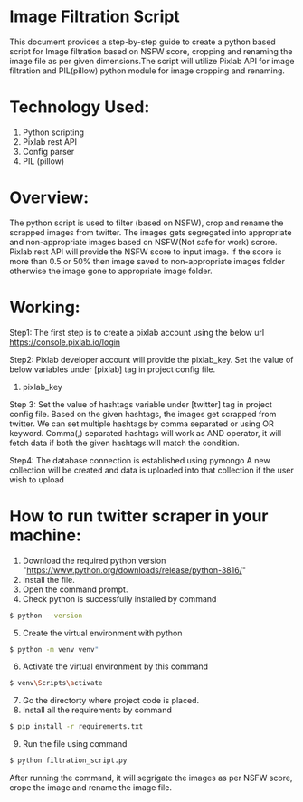 # Image Filtration Script

This document provides a step-by-step guide to create a python based script for Image filtration based on NSFW score, cropping and renaming the image file as per given dimensions.The script will utilize Pixlab API for image filtration and PIL(pillow) python module for image cropping and renaming.

# Technology Used:
1.	Python scripting
2.	Pixlab rest API
3.  Config parser
4.  PIL (pillow)


# Overview:
The python script is used to filter (based on NSFW), crop and rename the scrapped images from twitter. The images gets segregated into appropriate and non-appropriate images based on NSFW(Not safe for work) scrore. Pixlab rest API will provide the NSFW score to input image. If the score is more than 0.5 or 50% then image saved to non-appropriate images folder otherwise the image gone to appropriate image folder.


# Working:
Step1:
The first step is to create a pixlab account using the below url
https://console.pixlab.io/login


Step2:
Pixlab developer account will provide the pixlab_key.
Set the value of below variables under [pixlab] tag in project config file.
1. pixlab_key


Step 3:
Set the value of hashtags variable under [twitter] tag in project config file. Based on the given hashtags, the images get scrapped from twitter. We can set multiple hashtags by comma separated or using OR keyword. Comma(,) separated hashtags will work as AND operator, it will fetch data if both the given hashtags will match the condition.


Step4:
The database connection is established using pymongo
A new collection will be created and data is uploaded into that collection  if the user wish to upload 


# How to run twitter scraper in your machine:
1. Download the required python version "https://www.python.org/downloads/release/python-3816/"
2. Install the file.
3. Open the command prompt.
4. Check python is successfully installed by command 
```bash
$ python --version
```
5. Create the virtual environment with python 
```bash 
$ python -m venv venv"
```
6. Activate the virtual environment by this command 
```bash
$ venv\Scripts\activate
```
7. Go the directorty where project code is placed.
8. Install all the requirements by command 
```bash
$ pip install -r requirements.txt
```
9. Run the file using command 
```bash
$ python filtration_script.py
```

 After running the command, it will segrigate the images as per NSFW score, crope the image and rename the image file.

